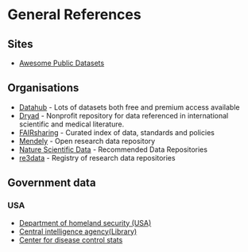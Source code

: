 # General References

## Sites
* [Awesome Public Datasets](https://github.com/awesomedata/awesome-public-datasets)

## Organisations
* [Datahub](https://datahub.io/docs/about) - Lots of datasets both free and premium access available
* [Dryad](http://datadryad.org/) - Nonprofit repository for data referenced in international scientific and medical literature.
* [FAIRsharing](https://fairsharing.org/) - Curated index of data, standards and policies
* [Mendely](https://data.mendeley.com/) -  Open research data repository
* [Nature Scientific Data](https://www.nature.com/sdata/policies/repositories) - Recommended Data Repositories
* [re3data](https://www.re3data.org/) - Registry of research data repositories

## Government data
### USA
* [Department of homeland security (USA)](https://www.dhs.gov/topic/data)
* [Central intelligence agency(Library)](https://www.cia.gov/library/reports)
* [Center for disease control stats](https://www.cdc.gov/DataStatistics/)



